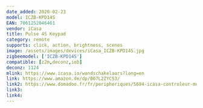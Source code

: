 ```yaml
---
date_added: 2020-02-23
model: ICZB-KPD14S
EAN: 7061252046461
vendor: iCasa
title: Pulse 4S Keypad
category: remote
supports: click, action, brightness, scenes
image: /assets/images/devices/iCasa_ICZB-KPD14S.jpg
zigbeemodel: ['ICZB-KPD14S']
compatible: [z2m,deconz,iob]
deconz: 1124
mlink: https://www.icasa.io/wandschakelaars?lang=en
link: https://www.amazon.de/dp/B07L2ZYC53/
link2: https://www.domadoo.fr/fr/peripheriques/5694-icasa-controleur-mural-sans-fil-zigbee-pulse-4s-7061252046461.html
link3: 
link4: 
---
```

